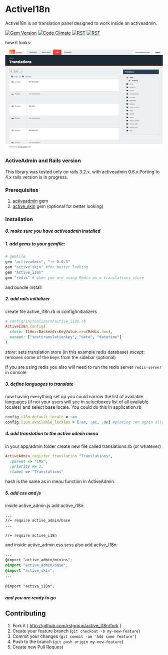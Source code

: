 # ActiveI18n

ActiveI18n is an translation panel designed to work inside an activeadmin.

[![Gem Version](https://badge.fury.io/rb/active_i18n.svg)](http://badge.fury.io/rb/active_i18n) [![Code Climate](https://codeclimate.com/github/rstgroup/active_i18n/badges/gpa.svg)](https://codeclimate.com/github/rstgroup/active_i18n) [![RST](http://rst-it.com/files/rstwithpassion.png)](http://rst-it.com) [![RST](http://rst-it.com/files/howwedoapps.png)](http://howwedoapps.com)

how it looks:

<a href="./screen.png"><img src="./screen.png"></a>

### ActiveAdmin and Rails version

This library was tested only on rails 3.2.x. with activeadmin 0.6.x Porting to 4.x rails version is in progress.

### Prerequisites

1. [activeadmin](http://activeadmin.info/) gem
2. [active_skin](https://github.com/rstgroup/active_skin) gem (optional for better looking)

### Installation

##### 0. make sure you have activeadmin installed

##### 1. add gems to your gemfile:
    
```ruby 
# gemfile
gem "activeadmin", "~> 0.6.3"
gem "active_skin" #for better looking
gem "active_i18n"
gem "redis" # when you are using Redis as a translations store
```

and bundle install

##### 2. add rails initializer

create file active_i18n.rb in config/initializers

```ruby
# config/initializers/active_i18n.rb
ActiveI18n.config(
  store: I18n::Backend::KeyValue.new(Redis.new),
  except: ["testtranslationkey", "date", "datetime"]
)
```

*store*:  sets translation store (in this example redis database)
*except*: removes some of the keys from the sidebar (optional)

If you are using redis you also will need to run the redis server `redis-server` in console

##### 3. define languages to translate

now having everything set up you could narrow the list of available languages (if not your users will see in selectboxes list of all available locales) and select base locale. You could do this in application.rb

```ruby
config.i18n.default_locale = :en
config.i18n.available_locales = [:en, :pl, :de] #placing :en again allows users to change default texts on your website
```

##### 4. add translation to the active admin menu

in your app/admin folder create new file called translations.rb (or whatever) 

```ruby
ActiveAdmin.register_translation "Translations", 
  :parent => "CMS",
  :priority => 2, 
  :label => "Translations"
```
hash is the same as in menu function in ActiveAdmin.

##### 5. add css and js

inside active_admin.js add active_i18n: 

```
...
//= require active_admin/base
...

//= require active_i18n

```

and inside active_admin.css.scss also add active_i18n: 
```scss
...
@import "active_admin/mixins";
@import "active_admin/base";
@import "active_skin";
...

@import "active_i18n";

```

##### and you are ready to go

## Contributing

1. Fork it ( http://github.com/rstgroup/active_i18n/fork )
2. Create your feature branch (`git checkout -b my-new-feature`)
3. Commit your changes (`git commit -am 'Add some feature'`)
4. Push to the branch (`git push origin my-new-feature`)
5. Create new Pull Request
